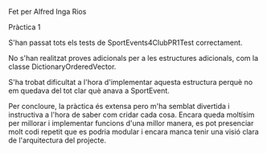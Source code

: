Fet per Alfred Inga Rios

Pràctica 1

S'han passat tots els tests de SportEvents4ClubPR1Test correctament.

No s'han realitzat proves adicionals per a les estructures adicionals, com la
classe DictionaryOrderedVector.

S'ha trobat dificultat a l'hora d'implementar aquesta estructura perquè
no em quedava del tot clar què anava a SportEvent.

Per concloure, la pràctica és extensa pero m'ha semblat divertida i instructiva
a l'hora de saber com cridar cada cosa. Encara queda moltísim per millorar i
implementar funcions d'una millor manera, es pot presenciar molt codi repetit
que es podria modular i encara manca tenir una visió clara de l'arquitectura
del projecte.